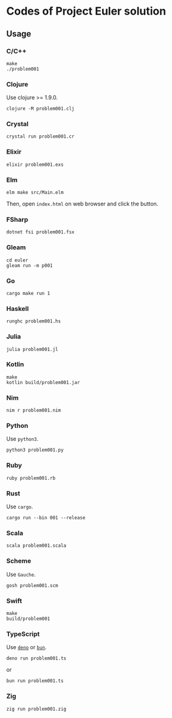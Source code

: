 # Codes of Project Euler solution

## Usage

### C/C++

```shell
make
./problem001
```

### Clojure

Use clojure >= 1.9.0.

```shell
clojure -M problem001.clj
```

### Crystal

```shell
crystal run problem001.cr
```

### Elixir

```shell
elixir problem001.exs
```

### Elm

```shell
elm make src/Main.elm
```

Then, open `index.html` on web browser and click the button.

### FSharp

```shell
dotnet fsi problem001.fsx
```

### Gleam

```shell
cd euler
gleam run -m p001
```

### Go

```shell
cargo make run 1
```

### Haskell

```shell
runghc problem001.hs
```

### Julia

```shell
julia problem001.jl
```

### Kotlin

```shell
make
kotlin build/problem001.jar
```

### Nim

```shell
nim r problem001.nim
```

### Python

Use `python3`.

```shell
python3 problem001.py
```

### Ruby

```shell
ruby problem001.rb
```

### Rust

Use `cargo`.

```shell
cargo run --bin 001 --release
```

### Scala

```shell
scala problem001.scala
```

### Scheme

Use `Gauche`.

```shell
gosh problem001.scm
```

### Swift

```shell
make
build/problem001
```

### TypeScript

Use [`deno`](https://deno.land/) or [`bun`](https://bun.sh/).

```shell
deno run problem001.ts
```

or

```shell
bun run problem001.ts
```

### Zig

```shell
zig run problem001.zig
```
